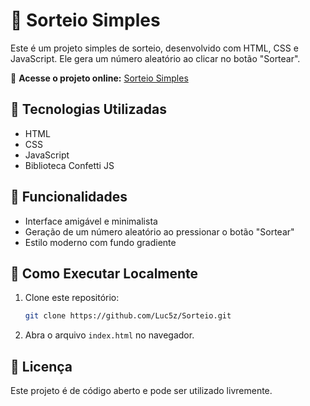 # 🎉 Sorteio Simples

Este é um projeto simples de sorteio, desenvolvido com HTML, CSS e JavaScript. Ele gera um número aleatório ao clicar no botão "Sortear".

🔗 **Acesse o projeto online:** [Sorteio Simples](https://luc5z.github.io/Sorteio/)

## 🚀 Tecnologias Utilizadas

- HTML
- CSS
- JavaScript
- Biblioteca Confetti JS

## 📌 Funcionalidades

- Interface amigável e minimalista
- Geração de um número aleatório ao pressionar o botão "Sortear"
- Estilo moderno com fundo gradiente

## 🔧 Como Executar Localmente

1. Clone este repositório:
   ```bash
   git clone https://github.com/Luc5z/Sorteio.git
   ```

2. Abra o arquivo `index.html` no navegador.

## 📜 Licença

Este projeto é de código aberto e pode ser utilizado livremente.
